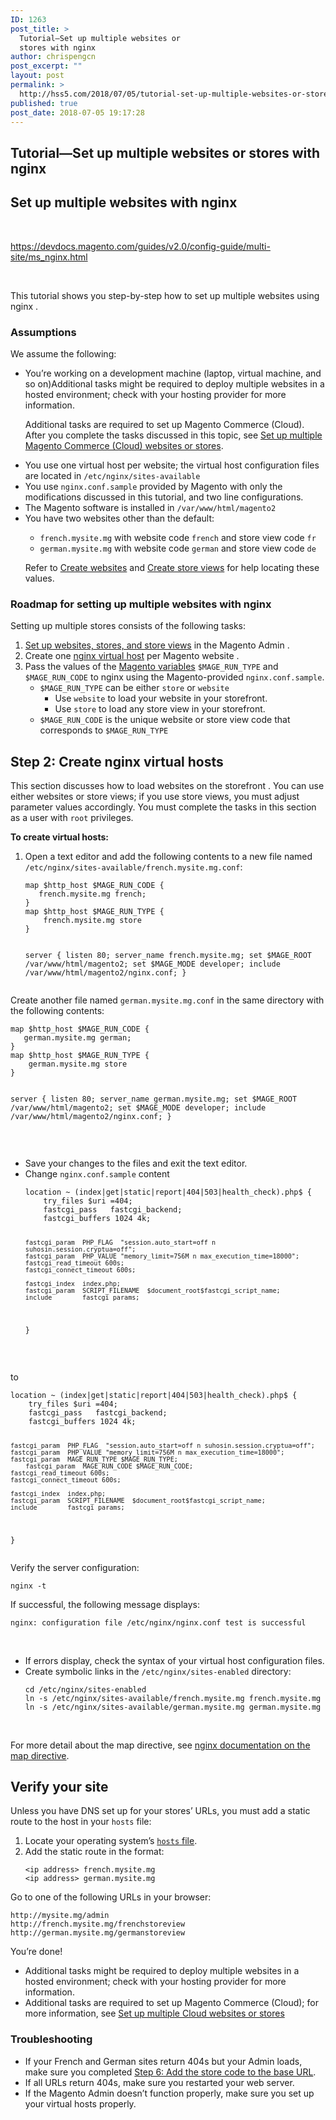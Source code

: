 ```yaml
---
ID: 1263
post_title: >
  Tutorial—Set up multiple websites or
  stores with nginx
author: chrispengcn
post_excerpt: ""
layout: post
permalink: >
  http://hss5.com/2018/07/05/tutorial-set-up-multiple-websites-or-stores-with-nginx/
published: true
post_date: 2018-07-05 19:17:28
---
```

<section class="page-intro">
<h1 class="page-heading">Tutorial—Set up multiple websites or stores with nginx</h1>
</section>
<h2 id="ms-nginx-over">Set up multiple websites with nginx</h2>
&nbsp;

<a href="https://devdocs.magento.com/guides/v2.0/config-guide/multi-site/ms_nginx.html">https://devdocs.magento.com/guides/v2.0/config-guide/multi-site/ms_nginx.html</a>

&nbsp;

This tutorial shows you step-by-step how to set up multiple websites using <span class="glossary-term" data-toggle="popover">nginx</span> .
<h3 id="assumptions">Assumptions</h3>
We assume the following:
<ul>
 	<li>You’re working on a development machine (laptop, virtual machine, and so on)Additional tasks might be required to deploy multiple websites in a hosted environment; check with your hosting provider for more information.

Additional tasks are required to set up Magento Commerce (Cloud). After you complete the tasks discussed in this topic, see <a href="https://devdocs.magento.com/guides/v2.0/cloud/project/project-multi-sites.html">Set up multiple Magento Commerce (Cloud) websites or stores</a>.</li>
 	<li>You use one virtual host per website; the virtual host configuration files are located in <code class="highlighter-rouge">/etc/nginx/sites-available</code></li>
 	<li>You use <code class="highlighter-rouge">nginx.conf.sample</code> provided by Magento with only the modifications discussed in this tutorial, and two line configurations.</li>
 	<li>The Magento software is installed in <code class="highlighter-rouge">/var/www/html/magento2</code></li>
 	<li>You have two websites other than the default:
<ul>
 	<li><code class="highlighter-rouge">french.mysite.mg</code> with website code <code class="highlighter-rouge">french</code> and store view code <code class="highlighter-rouge">fr</code></li>
 	<li><code class="highlighter-rouge">german.mysite.mg</code> with website code <code class="highlighter-rouge">german</code> and store view code <code class="highlighter-rouge">de</code></li>
</ul>
<div class="bs-callout bs-callout-tip">

Refer to <a href="https://devdocs.magento.com/guides/v2.0/config-guide/multi-site/ms_websites.html#step-2-create-websites">Create websites</a> and <a href="https://devdocs.magento.com/guides/v2.0/config-guide/multi-site/ms_websites.html#step-4-create-store-views">Create store views</a> for help locating these values.

</div></li>
</ul>
<h3 id="roadmap-for-setting-up-multiple-websites-with-nginx">Roadmap for setting up multiple websites with nginx</h3>
Setting up multiple stores consists of the following tasks:
<ol>
 	<li><a href="https://devdocs.magento.com/guides/v2.0/config-guide/multi-site/ms_websites.html">Set up websites, stores, and store views</a> in the <span class="glossary-term" data-toggle="popover">Magento Admin</span> .</li>
 	<li>Create one <a href="https://devdocs.magento.com/guides/v2.0/config-guide/multi-site/ms_nginx.html#ms-nginx-vhosts">nginx virtual host</a> per Magento <span class="glossary-term" data-toggle="popover">website</span> .</li>
 	<li>Pass the values of the <a href="https://devdocs.magento.com/guides/v2.0/config-guide/multi-site/ms_over.html">Magento variables</a> <code class="highlighter-rouge">$MAGE_RUN_TYPE</code> and <code class="highlighter-rouge">$MAGE_RUN_CODE</code> to nginx using the Magento-provided <code class="highlighter-rouge">nginx.conf.sample</code>.
<ul>
 	<li><code class="highlighter-rouge">$MAGE_RUN_TYPE</code> can be either <code class="highlighter-rouge">store</code> or <code class="highlighter-rouge">website</code>
<ul>
 	<li>Use <code class="highlighter-rouge">website</code> to load your website in your storefront.</li>
 	<li>Use <code class="highlighter-rouge">store</code> to load any store view in your storefront.</li>
</ul>
</li>
 	<li><code class="highlighter-rouge">$MAGE_RUN_CODE</code> is the unique website or store view code that corresponds to <code class="highlighter-rouge">$MAGE_RUN_TYPE</code></li>
</ul>
</li>
</ol>
<h2 id="ms-nginx-vhosts">Step 2: Create nginx virtual hosts</h2>
This section discusses how to load websites on the <span class="glossary-term" data-toggle="popover">storefront</span> . You can use either websites or store views; if you use store views, you must adjust parameter values accordingly. You must complete the tasks in this section as a user with <code class="highlighter-rouge">root</code> privileges.
<div class="collapsible active">

<b class="collapsible-title">To create virtual hosts: </b>
<div class="collapsible-content">
<ol>
 	<li>Open a text editor and add the following contents to a new file named <code class="highlighter-rouge">/etc/nginx/sites-available/french.mysite.mg.conf</code>:
<div class="highlighter-rouge">
<div class="highlight">
<div class="pre-wrap">
<pre class="highlight"><code>map $http_host $MAGE_RUN_CODE {
   french.mysite.mg french;
}
map $http_host $MAGE_RUN_TYPE {
    french.mysite.mg store
}

server {
   listen 80;
   server_name french.mysite.mg;
   set $MAGE_ROOT /var/www/html/magento2;
   set $MAGE_MODE developer;
   include /var/www/html/magento2/nginx.conf;
}
</code></pre>
</div>
</div>
</div></li>
</ol>
</div>
</div>
Create another file named <code class="highlighter-rouge">german.mysite.mg.conf</code> in the same directory with the following contents:
<div class="highlighter-rouge">
<div class="highlight">
<div class="pre-wrap">
<pre class="highlight"><code>map $http_host $MAGE_RUN_CODE {
   german.mysite.mg german;
}
map $http_host $MAGE_RUN_TYPE {
    german.mysite.mg store
}

server {
   listen 80;
   server_name german.mysite.mg;
   set $MAGE_ROOT /var/www/html/magento2;
   set $MAGE_MODE developer;
   include /var/www/html/magento2/nginx.conf;
}
</code></pre>
</div>
</div>
</div>
&nbsp;
<ul>
 	<li>Save your changes to the files and exit the text editor.</li>
 	<li>Change <code class="highlighter-rouge">nginx.conf.sample</code> content
<div class="highlighter-rouge">
<div class="highlight">
<div class="pre-wrap">
<pre class="highlight"><code>location ~ (index|get|static|report|404|503|health_check).php$ {
    try_files $uri =404;
    fastcgi_pass   fastcgi_backend;
    fastcgi_buffers 1024 4k;

    fastcgi_param  PHP_FLAG  "session.auto_start=off n suhosin.session.cryptua=off";
    fastcgi_param  PHP_VALUE "memory_limit=756M n max_execution_time=18000";
    fastcgi_read_timeout 600s;
    fastcgi_connect_timeout 600s;

    fastcgi_index  index.php;
    fastcgi_param  SCRIPT_FILENAME  $document_root$fastcgi_script_name;
    include        fastcgi_params;
}
</code></pre>
</div>
</div>
</div></li>
</ul>
&nbsp;

to
<div class="highlighter-rouge">
<div class="highlight">
<div class="pre-wrap">
<pre class="highlight"><code>location ~ (index|get|static|report|404|503|health_check).php$ {
    try_files $uri =404;
    fastcgi_pass   fastcgi_backend;
    fastcgi_buffers 1024 4k;

    fastcgi_param  PHP_FLAG  "session.auto_start=off n suhosin.session.cryptua=off";
    fastcgi_param  PHP_VALUE "memory_limit=756M n max_execution_time=18000";
    fastcgi_param  MAGE_RUN_TYPE $MAGE_RUN_TYPE;
	    fastcgi_param  MAGE_RUN_CODE $MAGE_RUN_CODE;
    fastcgi_read_timeout 600s;
    fastcgi_connect_timeout 600s;

    fastcgi_index  index.php;
    fastcgi_param  SCRIPT_FILENAME  $document_root$fastcgi_script_name;
    include        fastcgi_params;
}
</code></pre>
</div>
</div>
</div>
Verify the server configuration:
<div class="highlighter-rouge">
<div class="highlight">
<div class="pre-wrap">
<pre class="highlight"><code>nginx -t
</code></pre>
</div>
</div>
</div>
If successful, the following message displays:
<div class="highlighter-rouge">
<div class="highlight">
<div class="pre-wrap">
<pre class="highlight"><code>nginx: configuration file /etc/nginx/nginx.conf test is successful
</code></pre>
</div>
</div>
</div>
&nbsp;
<ul>
 	<li>If errors display, check the syntax of your virtual host configuration files.</li>
 	<li>Create symbolic links in the <code class="highlighter-rouge">/etc/nginx/sites-enabled</code> directory:
<div class="highlighter-rouge">
<div class="highlight">
<div class="pre-wrap">
<pre class="highlight"><code>cd /etc/nginx/sites-enabled
ln -s /etc/nginx/sites-available/french.mysite.mg french.mysite.mg
ln -s /etc/nginx/sites-available/german.mysite.mg german.mysite.mg
</code></pre>
</div>
</div>
</div></li>
</ul>
&nbsp;
<div class="collapsible active">
<div class="collapsible-content">

For more detail about the map directive, see <a href="http://nginx.org/en/docs/http/ngx_http_map_module.html#map" target="_blank" rel="noopener noreferrer">nginx documentation on the map directive</a>.

</div>
</div>
<h2 id="ms-nginx-verify">Verify your site</h2>
<div>

Unless you have DNS set up for your stores’ URLs, you must add a static route to the host in your <code class="highlighter-rouge">hosts</code> file:
<ol>
 	<li>Locate your operating system’s <a href="https://en.wikipedia.org/wiki/Hosts_(file)#Location_in_the_file_system" target="_blank" rel="noopener noreferrer"><code class="highlighter-rouge">hosts</code> file</a>.</li>
 	<li>Add the static route in the format:
<div class="highlighter-rouge">
<div class="highlight">
<div class="pre-wrap">
<pre class="highlight"><code>&lt;ip address&gt; french.mysite.mg
&lt;ip address&gt; german.mysite.mg
</code></pre>
</div>
</div>
</div></li>
</ol>
</div>
Go to one of the following URLs in your browser:
<div class="highlighter-rouge">
<div class="highlight">
<div class="pre-wrap">
<pre class="highlight"><code>http://mysite.mg/admin
http://french.mysite.mg/frenchstoreview
http://german.mysite.mg/germanstoreview
</code></pre>
</div>
</div>
</div>
You’re done!
<div id="info" class="bs-callout bs-callout-info">
<ul>
 	<li>Additional tasks might be required to deploy multiple websites in a hosted environment; check with your hosting provider for more information.</li>
 	<li>Additional tasks are required to set up Magento Commerce (Cloud); for more information, see <a href="https://devdocs.magento.com/guides/v2.0/cloud/project/project-multi-sites.html">Set up multiple Cloud websites or stores</a></li>
</ul>
</div>
<h3 id="troubleshooting">Troubleshooting</h3>
<ul>
 	<li>If your French and German sites return 404s but your Admin loads, make sure you completed <a href="https://devdocs.magento.com/guides/v2.0/config-guide/multi-site/ms_websites.html#multi-storecode-baseurl">Step 6: Add the store code to the base URL</a>.</li>
 	<li>If all URLs return 404s, make sure you restarted your web server.</li>
 	<li>If the Magento Admin doesn’t function properly, make sure you set up your virtual hosts properly.</li>
</ul>
